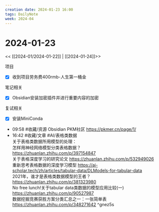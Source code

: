 ```yaml
---
creation date: 2024-01-23 16:00
tags: DailyNote
week: 2024-04
---
```


# 2024-01-23

<< [[2024-01/2024-01-22]] | [[2024-01-24]]>>

项目
- [x] 收到项目劳务费400rmb-人生第一桶金

笔记相关
- [x] Obsidian安装加密插件并进行重要内容的加密

复试相关
- [x] 安装MiniConda


- 09:58 #收藏/资源 Obsidian PKM社区 https://pkmer.cn/page/1/
- 16:42 #收藏/文章 #AI/表格类数据<br>关于表格类数据所用模型的处理：<br>怎样用神经网络模型分类表格数据？ https://zhuanlan.zhihu.com/p/397154847<br>关于表格深度学习的研究论文 https://zhuanlan.zhihu.com/p/532949026<br>重新思考表格数据的深度学习模型 https://ai-scholar.tech/zh/articles/tabular-data/DLModels-for-tabular-data<br>2021年，谁才是表格类数据模型的王者？ https://zhuanlan.zhihu.com/p/381323980<br>No free lunch!关于tabular data类数据的模型应用比较(一) https://zhuanlan.zhihu.com/p/90527987<br>数据挖掘竞赛获胜方案分类汇总之一：一张简单表 https://zhuanlan.zhihu.com/p/348271642 ^gnez5s